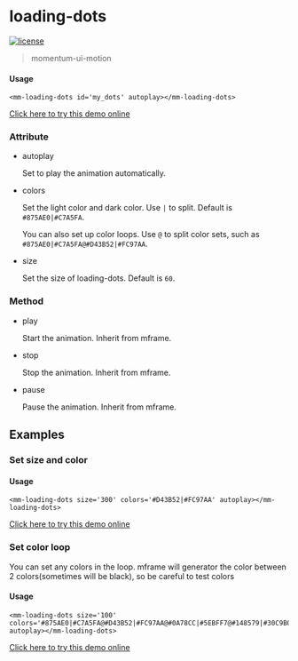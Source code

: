 <!-- 
---
date: 2020/4/27 11:00:00
---
-->
# loading-dots

[![license](https://img.shields.io/github/license/momentum-design/momentum-ui.svg?color=blueviolet)](https://github.com/momentum-design/momentum-ui/blob/master/charts/LICENSE)

> momentum-ui-motion

#### Usage

<!--#html1#-->
```
<mm-loading-dots id='my_dots' autoplay></mm-loading-dots>
```

[Click here to try this demo online](https://codepen.io/arthusliang/pen/BaoRRxz)

### Attribute

+ autoplay

	Set to play the animation automatically.

+ colors

	Set the light color and dark color. Use ```|``` to split. Default is ```#875AE0|#C7A5FA```.
	
	You can also set up color loops. Use ```@``` to split color sets, such as ```#875AE0|#C7A5FA@#D43B52|#FC97AA```. 

+ size

	Set the size of loading-dots. Default is ```60```.

### Method

+ play

	Start the animation. Inherit from mframe.

+ stop

	Stop the animation. Inherit from mframe.

+ pause

	Pause the animation. Inherit from mframe.

## Examples

### Set size and color

#### Usage

<!--#html2#-->
```
<mm-loading-dots size='300' colors='#D43B52|#FC97AA' autoplay></mm-loading-dots>
```

[Click here to try this demo online](https://codepen.io/arthusliang/pen/Vwvbbdo)

### Set color loop

You can set any colors in the loop. mframe will generator the color between 2 colors(sometimes will be black), so be careful to test colors

#### Usage

<!--#html3#-->
```
<mm-loading-dots size='100' colors='#875AE0|#C7A5FA@#D43B52|#FC97AA@#0A78CC|#5EBFF7@#148579|#30C9B0@#7D7A18|#B4BA43@#C74F0E|#FF9D52' autoplay></mm-loading-dots>
```

[Click here to try this demo online](https://codepen.io/arthusliang/pen/qBOmmzz)


